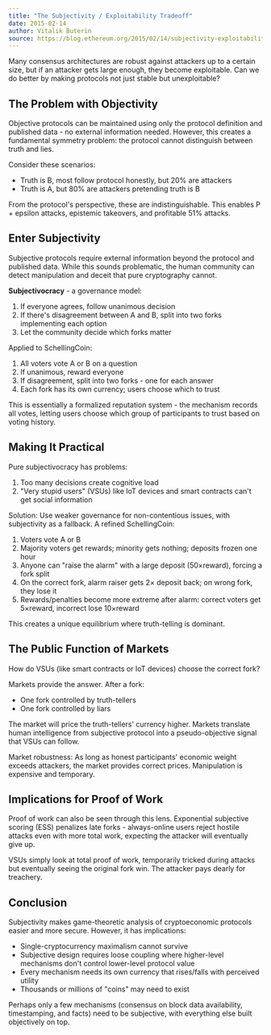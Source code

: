 ```yaml
---
title: "The Subjectivity / Exploitability Tradeoff"
date: 2015-02-14
author: Vitalik Buterin
source: https://blog.ethereum.org/2015/02/14/subjectivity-exploitability-tradeoff
---
```


Many consensus architectures are robust against attackers up to a certain size, but if an attacker gets large enough, they become exploitable. Can we do better by making protocols not just stable but unexploitable?

## The Problem with Objectivity

Objective protocols can be maintained using only the protocol definition and published data - no external information needed. However, this creates a fundamental symmetry problem: the protocol cannot distinguish between truth and lies.

Consider these scenarios:
- Truth is B, most follow protocol honestly, but 20% are attackers
- Truth is A, but 80% are attackers pretending truth is B

From the protocol's perspective, these are indistinguishable. This enables P + epsilon attacks, epistemic takeovers, and profitable 51% attacks.

## Enter Subjectivity

Subjective protocols require external information beyond the protocol and published data. While this sounds problematic, the human community can detect manipulation and deceit that pure cryptography cannot.

**Subjectivocracy** - a governance model:
1. If everyone agrees, follow unanimous decision
2. If there's disagreement between A and B, split into two forks implementing each option
3. Let the community decide which forks matter

Applied to SchellingCoin:
1. All voters vote A or B on a question
2. If unanimous, reward everyone
3. If disagreement, split into two forks - one for each answer
4. Each fork has its own currency; users choose which to trust

This is essentially a formalized reputation system - the mechanism records all votes, letting users choose which group of participants to trust based on voting history.

## Making It Practical

Pure subjectivocracy has problems:
1. Too many decisions create cognitive load
2. "Very stupid users" (VSUs) like IoT devices and smart contracts can't get social information

Solution: Use weaker governance for non-contentious issues, with subjectivity as a fallback. A refined SchellingCoin:

1. Voters vote A or B
2. Majority voters get rewards; minority gets nothing; deposits frozen one hour
3. Anyone can "raise the alarm" with a large deposit (50×reward), forcing a fork split
4. On the correct fork, alarm raiser gets 2× deposit back; on wrong fork, they lose it
5. Rewards/penalties become more extreme after alarm: correct voters get 5×reward, incorrect lose 10×reward

This creates a unique equilibrium where truth-telling is dominant.

## The Public Function of Markets

How do VSUs (like smart contracts or IoT devices) choose the correct fork?

Markets provide the answer. After a fork:
- One fork controlled by truth-tellers
- One fork controlled by liars

The market will price the truth-tellers' currency higher. Markets translate human intelligence from subjective protocol into a pseudo-objective signal that VSUs can follow.

Market robustness: As long as honest participants' economic weight exceeds attackers, the market provides correct prices. Manipulation is expensive and temporary.

## Implications for Proof of Work

Proof of work can also be seen through this lens. Exponential subjective scoring (ESS) penalizes late forks - always-online users reject hostile attacks even with more total work, expecting the attacker will eventually give up.

VSUs simply look at total proof of work, temporarily tricked during attacks but eventually seeing the original fork win. The attacker pays dearly for treachery.

## Conclusion

Subjectivity makes game-theoretic analysis of cryptoeconomic protocols easier and more secure. However, it has implications:

- Single-cryptocurrency maximalism cannot survive
- Subjective design requires loose coupling where higher-level mechanisms don't control lower-level protocol value
- Every mechanism needs its own currency that rises/falls with perceived utility
- Thousands or millions of "coins" may need to exist

Perhaps only a few mechanisms (consensus on block data availability, timestamping, and facts) need to be subjective, with everything else built objectively on top.
